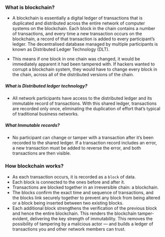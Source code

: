 ### What is blockchain?
- A blockchain is essentially a digital ledger of transactions that is duplicated and distributed across the entire network of computer systems on the blockchain. Each block in the chain contains a number of transactions, and every time a new transaction occurs on the blockchain, a record of that transaction is added to every participant’s ledger. The decentralised database managed by multiple participants is known as Distributed Ledger Technology (DLT).

- This means if one block in one chain was changed, it would be immediately apparent it had been tampered with. If hackers wanted to corrupt a blockchain system, they would have to change every block in the chain, across all of the distributed versions of the chain.

##### What is Distributed ledger technology?
- All network participants have access to the distributed ledger and its immutable record of transactions. With this shared ledger, transactions are recorded only once, eliminating the duplication of effort that’s typical of traditional business networks.

##### What Immutable records?
- No participant can change or tamper with a transaction after it’s been recorded to the shared ledger. If a transaction record includes an error, a new transaction must be added to reverse the error, and both transactions are then visible.

### How blockchain works?
- As each transaction occurs, it is recorded as a `block` of data.
- Each block is connected to the ones before and after it.
- Transactions are blocked together in an irreversible chain: a blockchain.
- The blocks confirm the exact time and sequence of transactions, and the blocks link securely together to prevent any block from being altered or a block being inserted between two existing blocks.
- Each additional block strengthens the verification of the previous block and hence the entire blockchain. This renders the blockchain tamper-evident, delivering the key strength of immutability. This removes the possibility of tampering by a malicious actor — and builds a ledger of transactions you and other network members can trust.

